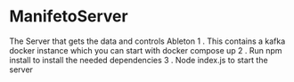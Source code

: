 # ManifetoServer
The Server that gets the data and controls Ableton
1 . This contains a kafka docker instance which you can start with docker compose up
2 . Run npm install to install the needed dependencies
3 . Node index.js to start the server
